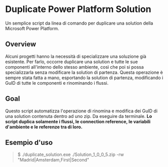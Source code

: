 # Duplicate Power Platform Solution
Un semplice script da linea di comando per duplicare una solution della Microsoft Power Platform.

## Overview
Alcuni progetti hanno la necessità di specializzare una soluzione già esistente. Per farlo, occorre duplicare una solution e tutte le sue componenti all'interno dello stesso ambiente, così che poi si possa specializzarla senza modificare la solution di partenza.
Questa operazione è sempre stata fatta a mano, esportando la solution di partenza, modificando i GuID di tutte le componenti e rinominando i flussi.

## Goal
Questo script automatizza l'operazione di rinomina e modifica dei GuID di una solution contenuta dentro ad uno zip. Da eseguire da terminale.
**Lo script duplica solamente i flussi, le connection reference, le variabili d'ambiente e le referenze tra di loro.**

## Esempio d'uso
> $ ./duplicate_solution.exe ./Solution_1_0_0_5.zip -rw "Madrid|Amsterdam,First|Second"
